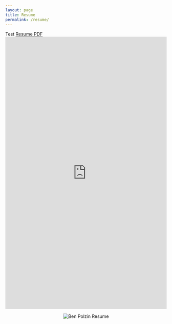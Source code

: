 ```yaml
---
layout: page
title: Resume
permalink: /resume/
---
```

Test
<a href="BJP_resume_2021_2_19.pdf" target="_blank">Resume PDF</a>
<embed src="https://polzinben.github.io/resume/BJP_resume_2021_2_19.pdf" width="100%" height="850px"/>

<p align="center">
    <img src="resume/BJP_resume_2021_2_19" id="bjp" alt="Ben Polzin Resume">
</p>